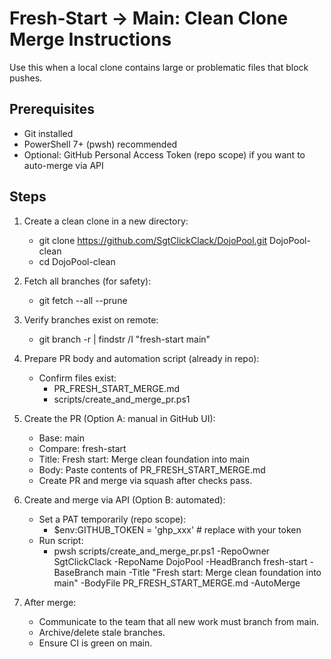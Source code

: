 # Fresh-Start → Main: Clean Clone Merge Instructions

Use this when a local clone contains large or problematic files that block pushes.

## Prerequisites

- Git installed
- PowerShell 7+ (pwsh) recommended
- Optional: GitHub Personal Access Token (repo scope) if you want to auto-merge via API

## Steps

1. Create a clean clone in a new directory:
   - git clone https://github.com/SgtClickClack/DojoPool.git DojoPool-clean
   - cd DojoPool-clean

2. Fetch all branches (for safety):
   - git fetch --all --prune

3. Verify branches exist on remote:
   - git branch -r | findstr /I "fresh-start main"

4. Prepare PR body and automation script (already in repo):
   - Confirm files exist:
     - PR_FRESH_START_MERGE.md
     - scripts/create_and_merge_pr.ps1

5. Create the PR (Option A: manual in GitHub UI):
   - Base: main
   - Compare: fresh-start
   - Title: Fresh start: Merge clean foundation into main
   - Body: Paste contents of PR_FRESH_START_MERGE.md
   - Create PR and merge via squash after checks pass.

6. Create and merge via API (Option B: automated):
   - Set a PAT temporarily (repo scope):
     - $env:GITHUB_TOKEN = 'ghp_xxx' # replace with your token
   - Run script:
     - pwsh scripts/create_and_merge_pr.ps1 -RepoOwner SgtClickClack -RepoName DojoPool -HeadBranch fresh-start -BaseBranch main -Title "Fresh start: Merge clean foundation into main" -BodyFile PR_FRESH_START_MERGE.md -AutoMerge

7. After merge:
   - Communicate to the team that all new work must branch from main.
   - Archive/delete stale branches.
   - Ensure CI is green on main.
